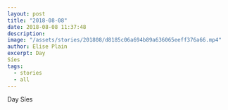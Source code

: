 ```yaml
---
layout: post
title: "2018-08-08"
date: 2018-08-08 11:37:48
description: 
image: "/assets/stories/201808/d8185c06a694b89a636065eeff376a66.mp4"
author: Elise Plain
excerpt: Day
Síes
tags: 
  - stories
  - all
---
```


Day
Síes
<p></p>
